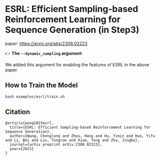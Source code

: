 # ESRL: Efficient Sampling-based Reinforcement Learning for Sequence Generation (in Step3)

paper: https://arxiv.org/abs/2308.02223

👉 **The ``--dynamic_sampling`` argument**

We added this argument for enabling the features of ESRL in the above paper.

## How to Train the Model

```bash
bash examples/esrl/train.sh
```

## Citation

```
@article{wang2023esrl,
  title={ESRL: Efficient Sampling-based Reinforcement Learning for Sequence Generation},
  author={Wang, Chenglong and Zhou, Hang and Hu, Yimin and Huo, Yifu and Li, Bei and Liu, Tongran and Xiao, Tong and Zhu, Jingbo},
  journal={arXiv preprint arXiv:2308.02223},
  year={2023}
}
```
